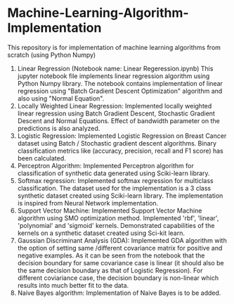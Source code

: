# Machine-Learning-Algorithm-Implementation
This repository is for implementation of machine learning algorithms from scratch (using Python Numpy)
1. Linear Regression (Notebook name: Linear Regeression.ipynb)
This jupyter notebook file implements linear regression algorithm using Python Numpy library. The notebook contains implementation of linear regression using "Batch Gradient Descent Optimization" algorithm and also using "Normal Equation".
2. Locally Weighted Linear Regression: Implemented locally weighted linear regression using Batch Gradient Descent, Stochastic Gradient Descent and Normal Equations. Effect of bandwidth parameter on the predictions is also analyzed.
3. Logistic Regression: Implemented Logistic Regression on Breast Cancer dataset using Batch / Stochastic gradient descent algorithms. Binary classification metrics like (accuracy, precision, recall and F1 score) has been calculated.
4. Perceptron Algorithm: Implemented Perceptron algorithm for classification of synthetic data generated using Sciki-learn library.
5. Softmax regression: Implemented softmax regression for multiclass classification. The dataset used for the implementation is a 3 class synthetic dataset created using Sciki-learn library. The implementation is inspired from Neural Network implementation.
6. Support Vector Machine: Implemented Support Vector Machine algorithm using SMO optimization method. Implemented 'rbf', 'linear', 'polynomial' and 'sigmoid' kernels. Demonstrated capabilities of the kernels on a synthetic dataset created using Sci-kit learn.
7. Gaussian Discriminant Analysis (GDA): Implemented GDA algorithm with the option of setting same /different covariance matrix for positive and negative examples. As it can be seen from the notebook that the decision boundary for same covariance case is linear (it should also be the same decision boundary as that of Logistic Regression). For different coviariance case, the decision boundary is non-linear which results into much better fit to the data.
8. Naive Bayes algorithm: Implementation of Naive Bayes is to be added.

